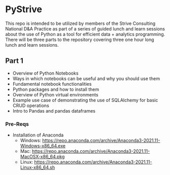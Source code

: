 # PyStrive

This repo is intended to be utilized by members of the Strive Consulting National D&A Practice as part of a series of guided lunch and learn sessions about the use of Python as a tool for efficient data + analytics programming. There will be three parts to the repository covering three one hour long lunch and learn sessions.

## Part 1
  - Overview of Python Notebooks
  - Ways in which notebooks can be useful and why you should use them
  - Fundamental notebook functionalities
  - Python packages and how to install them
  - Overview of Python virtual environments
  - Example use case of demonstrating the use of SQLAlchemy for basic CRUD operations
  - Intro to Pandas and pandas dataframes

### Pre-Reqs
  - Installation of Anaconda
    - Windows: https://repo.anaconda.com/archive/Anaconda3-2021.11-Windows-x86_64.exe
    - Mac: https://repo.anaconda.com/archive/Anaconda3-2021.11-MacOSX-x86_64.pkg
    - Linux: https://repo.anaconda.com/archive/Anaconda3-2021.11-Linux-x86_64.sh
